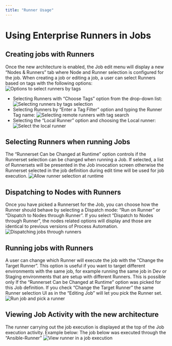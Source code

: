 ```yaml
---
title: "Runner Usage"
---
```


# Using Enterprise Runners in Jobs

## Creating jobs with Runners

Once the new architecture is enabled, the Job edit menu will display a new “Nodes & Runners” tab where Node and Runner selection is configured for the job. When creating a job or editing a job, a user can select Runners based on tags with the following options:
![Options to select runners by tags](@assets/img/runner/runner-use-options.png)

- Selecting Runners with “Choose Tags” option from the drop-down list:
    ![Selecting runners by tags selection](@assets/img/runner/runner-use-options-checkbox.png)
- Selecting Runners by “Enter a Tag Filter” option and typing the Runner Tag name:
    ![Selecting remote runners with tag search ](@assets/img/runner/runner-use-options-textinput.png)
- Selecting the  “Local Runner” option and choosing the Local runner:
    ![Select the local runner](@assets/img/runner/runner-use-options-local.png)

## Selecting Runners when running Jobs

The “Runnerset Can be Changed at Runtime” option controls if the Runnerset selection can be changed when running a Job. If selected, a list of Runnersets will be presented in the Job invocation screen otherwise the Runnerset selected in the job definition during edit time will be used for job execution.
![Allow runner selection at runtime](@assets/img/runner/runner-use-options-changeatruntime.png)

## Dispatching to Nodes with Runners

Once you have picked a Runnerset for the Job, you can choose how the Runner should behave by selecting a Dispatch mode: “Run on Runner” or “Dispatch to Nodes through Runner”. If you select “Dispatch to Nodes through Runner”, the nodes related options will display and those are identical to previous versions of Process Automation.
![Dispatching jobs through runners](@assets/img/runner/runner-use-dispatch-nodes.png)

## Running jobs with Runners

A user can change which Runner will execute the job with the “Change the Target Runner”. This option is useful if you want to target different environments with the same job, for example running the same job in Dev or Staging environments that are setup with different Runners. 
This is possible only If the “Runnerset Can be Changed at Runtime” option was picked for this Job definition. If you check “Change the Target Runner” the same Runner selection UI as in the “Editing Job” will let you pick the Runner set.
![Run job and pick a runner](@assets/img/runner/runner-use-run-changeatruntime.png)

## Viewing Job Activity with the new architecture

The runner carrying out the job execution is displayed at the top of the Job execution activity. Example below: The job below was executed through the “Ansible-Runner”
![View runner in a job execution](@assets/img/runner/runner-use-view-activity.png)


